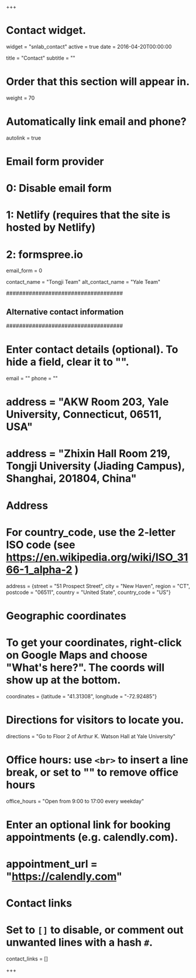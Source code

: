 +++
# Contact widget.
widget = "snlab_contact"
active = true
date = 2016-04-20T00:00:00

title = "Contact"
subtitle = ""

# Order that this section will appear in.
weight = 70

# Automatically link email and phone?
autolink = true

# Email form provider
#   0: Disable email form
#   1: Netlify (requires that the site is hosted by Netlify)
#   2: formspree.io
email_form = 0

contact_name = "Tongji Team"
alt_contact_name = "Yale Team"

####################################
## Alternative contact information
####################################

# Enter contact details (optional). To hide a field, clear it to "".
email = ""
phone = ""

# address = "AKW Room 203, Yale University, Connecticut, 06511, USA"
# address = "Zhixin Hall Room 219, Tongji University (Jiading Campus), Shanghai, 201804, China"
# Address
# For country_code, use the 2-letter ISO code (see https://en.wikipedia.org/wiki/ISO_3166-1_alpha-2 )
address = {street = "51 Prospect Street", city = "New Haven", region = "CT", postcode = "06511", country = "United State", country_code = "US"}

# Geographic coordinates
# To get your coordinates, right-click on Google Maps and choose "What's here?". The coords will show up at the bottom.
coordinates = {latitude = "41.31308", longitude = "-72.92485"}

# Directions for visitors to locate you.
directions = "Go to Floor 2 of Arthur K. Watson Hall at Yale University"

# Office hours: use `<br>` to insert a line break, or set to "" to remove office hours
office_hours = "Open from 9:00 to 17:00 every weekday"

# Enter an optional link for booking appointments (e.g. calendly.com).
# appointment_url = "https://calendly.com"

# Contact links
#   Set to `[]` to disable, or comment out unwanted lines with a hash `#`.
contact_links = []

+++

